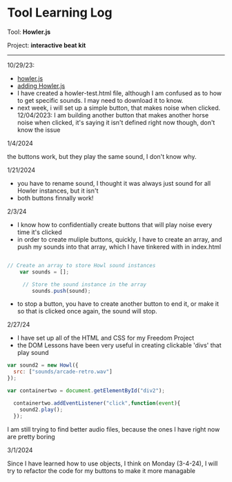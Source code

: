 # Tool Learning Log

Tool: **Howler.js**

Project: **interactive beat kit**

---

10/29/23:
* [howler.js](https://howlerjs.com/)
* [adding Howler.js](https://youtu.be/sVtCUoZtKH8?si=whRrDfxE2YyTWDvO)
* I have created a howler-test.html file, although I am confused as to how to get specific sounds. I may need to download it to know.
* next week, i will set up a simple button, that makes noise when clicked.
12/04/2023:
I am building another button that makes another horse noise when clicked, it's saying it isn't defined right now though, don't know the issue

1/4/2024

the buttons work, but they play the same sound, I don't know why.

1/21/2024

* you have to rename sound, I thought it was always just sound for all Howler instances, but it isn't
* both buttons finnally work!

2/3/24

*   I know how to confidentially create buttons that will play noise every time it's clicked
* in order to create muliple buttons, quickly, I have to create an array, and push my sounds into that array, which I have tinkered with in index.html

```js

// Create an array to store Howl sound instances
    var sounds = [];

     // Store the sound instance in the array
        sounds.push(sound);

```

* to stop a button, you have to create another button to end it, or make it so that is clicked once again, the sound will stop.





2/27/24

* I have set up all of the HTML and CSS for my Freedom Project
* the DOM Lessons have been very useful in creating clickable 'divs' that play sound




```js
var sound2 = new Howl({
  src: ["sounds/arcade-retro.wav"]
});

var containertwo = document.getElementById("div2");

  containertwo.addEventListener("click",function(event){
    sound2.play();
  });
```
I am still trying to find better audio files, because the ones I have right now are pretty boring

3/1/2024

Since I have learned how to use objects, I think on Monday (3-4-24), I will try to refactor the code for my buttons to make it more managable




<!--
* Links you used today (websites, videos, etc)
* Things you tried, progress you made, etc
* Challenges, a-ha moments, etc
* Questions you still have
* What you're going to try next
-->
